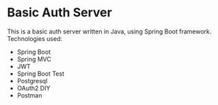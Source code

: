# Basic Auth Server
This is a basic auth server written in Java, using Spring Boot framework.
Technologies used:
- Spring Boot
- Spring MVC
- JWT
- Spring Boot Test
- Postgresql
- OAuth2 DIY
- Postman
